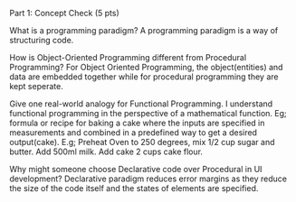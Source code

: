 Part 1: Concept Check (5 pts)

What is a programming paradigm?
A programming paradigm is a way of structuring code.

How is Object-Oriented Programming different from Procedural Programming?
For Object Oriented Programming, the object(entities) and data are embedded together while for procedural programming they are kept seperate.

Give one real-world analogy for Functional Programming.
I understand functional programming in the perspective of a mathematical function.
Eg; formula or recipe for baking a cake where the inputs are specified in measurements and combined in a predefined way to get a desired output(cake).
E.g; Preheat Oven to 250 degrees, mix 1/2 cup sugar and butter. Add 500ml milk. Add cake 2 cups cake flour.

Why might someone choose Declarative code over Procedural in UI development?
Declarative paradigm reduces error margins as they reduce the size of the code itself and the states of elements are specified. 
